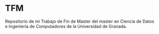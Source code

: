 # TFM
Repositorio de mi Trabajo de Fin de Master del master en Ciencia de Datos e Ingeniería de Computadores de la Universidad de Granada.
